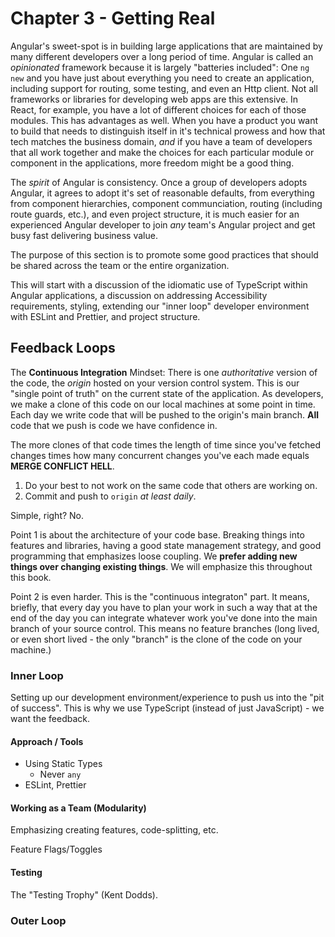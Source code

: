 # Chapter 3 - Getting Real

Angular's sweet-spot is in building large applications that are maintained by many different developers over a long period of time. Angular is called an _opinionated_ framework because it is largely "batteries included": One `ng new` and you have just about everything you need to create an application, including support for routing, some testing, and even an Http client. Not all frameworks or libraries for developing web apps are this extensive. In React, for example, you have a lot of different choices for each of those modules. This has advantages as well. When you have a product you want to build that needs to distinguish itself in it's technical prowess and how that tech matches the business domain, _and_ if you have a team of developers that all work together and make the choices for each particular module or component in the applications, more freedom might be a good thing.

The _spirit_ of Angular is consistency. Once a group of developers adopts Angular, it agrees to adopt it's set of reasonable defaults, from everything from component hierarchies, component communciation, routing (including route guards, etc.), and even project structure, it is much easier for an experienced Angular developer to join _any_ team's Angular project and get busy fast delivering business value.

The purpose of this section is to promote some good practices that should be shared across the team or the entire organization.

This will start with a discussion of the idiomatic use of TypeScript within Angular applications, a discussion on addressing Accessibility requirements, styling, extending our "inner loop" developer environment with ESLint and Prettier, and project structure.

## Feedback Loops

The **Continuous Integration** Mindset: There is one _authoritative_ version of the code, the _origin_ hosted on your version control system. This is our "single point of truth" on the current state of the application. As developers, we make a clone of this code on our local machines at some point in time. Each day we write code that will be pushed to the origin's main branch. **All** code that we push is code we have confidence in.

The more clones of that code times the length of time since you've fetched changes times how many concurrent changes you've each made equals **MERGE CONFLICT HELL**.

1. Do your best to not work on the same code that others are working on.
2. Commit and push to `origin` _at least daily_.

Simple, right? No.

Point 1 is about the architecture of your code base. Breaking things into features and libraries, having a good state management strategy, and good programming that emphasizes loose coupling. We **prefer adding new things over changing existing things**. We will emphasize this throughout this book.

Point 2 is even harder. This is the "continuous integraton" part. It means, briefly, that every day you have to plan your work in such a way that at the end of the day you can integrate whatever work you've done into the main branch of your source control. This means no feature branches (long lived, or even short lived - the only "branch" is the clone of the code on your machine.)

### Inner Loop

Setting up our development environment/experience to push us into the "pit of success". This is why we use TypeScript (instead of just JavaScript) - we want the feedback.

#### Approach / Tools

- Using Static Types
  - Never `any`
- ESLint, Prettier

#### Working as a Team (Modularity)

Emphasizing creating features, code-splitting, etc.

Feature Flags/Toggles

#### Testing

The "Testing Trophy" (Kent Dodds).

### Outer Loop
